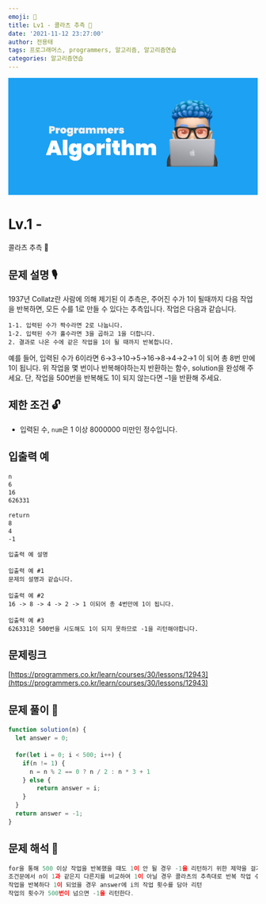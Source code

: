 ```yaml
---
emoji: 🥸
title: Lv1 - 콜라츠 추측 🤬
date: '2021-11-12 23:27:00'
author: 전용태
tags: 프로그래머스, programmers, 알고리즘, 알고리즘연습
categories: 알고리즘연습
---
```


![img_a.png](img_a.png)

# Lv.1 - 
콜라츠 추측 🤬


## **문제 설명 🎙**

1937년 Collatz란 사람에 의해 제기된 이 추측은, 주어진 수가 1이 될때까지 다음 작업을 반복하면, 모든 수를 1로 만들 수 있다는 추측입니다. 작업은 다음과 같습니다.

```
1-1. 입력된 수가 짝수라면 2로 나눕니다. 
1-2. 입력된 수가 홀수라면 3을 곱하고 1을 더합니다.
2. 결과로 나온 수에 같은 작업을 1이 될 때까지 반복합니다.
```

예를 들어, 입력된 수가 6이라면 6→3→10→5→16→8→4→2→1 이 되어 총 8번 만에 1이 됩니다. 위 작업을 몇 번이나 반복해야하는지 반환하는 함수, solution을 완성해 주세요. 단, 작업을 500번을 반복해도 1이 되지 않는다면 –1을 반환해 주세요.

## **제한 조건 🔓**

- 입력된 수, `num`은 1 이상 8000000 미만인 정수입니다.

## 입출력 예

```
n
6
16
626331
```

```
return
8
4
-1
```

```
입출력 예 설명

입출력 예 #1
문제의 설명과 같습니다.

입출력 예 #2
16 -> 8 -> 4 -> 2 -> 1 이되어 총 4번만에 1이 됩니다.

입출력 예 #3
626331은 500번을 시도해도 1이 되지 못하므로 -1을 리턴해야합니다.
```

## 문제링크

[https://programmers.co.kr/learn/courses/30/lessons/12943](https://programmers.co.kr/learn/courses/30/lessons/12943)

## 문제 풀이 🤔

```jsx
function solution(n) {
  let answer = 0;
  
  for(let i = 0; i < 500; i++) {
    if(n != 1) {
      n = n % 2 == 0 ? n / 2 : n * 3 + 1
    } else {
        return answer = i;
    }
  }
  return answer = -1;
}
```

## 문제 해석 🥸

```jsx
for을 통해 500 이상 작업을 반복했을 때도 1이 안 될 경우 -1을 리턴하기 위한 제약을 걸기 위해 500보다 작게 반복
조건문에서 n이 1과 같은지 다른지를 비교하여 1이 아닐 경우 콜라츠의 추측대로 반복 작업 수행
작업을 반복하다 1이 되었을 경우 answer에 i의 작업 횟수를 담아 리턴
작업의 횟수가 500번이 넘으면 -1을 리턴한다.
```

<br />
<br />